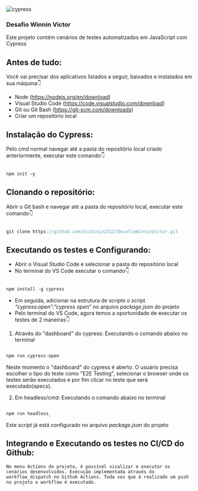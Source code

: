 ![cypress](https://github.com/VicDiniz2312/blogdoAgiVictor/assets/36644010/3d07cf70-8991-467b-89e2-3df0a0948d34)

### Desafio Winnin Victor

Este projeto contém cenários de testes automatizados em JavaScript com Cypress

## Antes de tudo:
Você vai precisar dos aplicativos listados a seguir, baixados e instalados em sua máquina👇
- Node (https://nodejs.org/en/download)
- Visual Studio Code (https://code.visualstudio.com/download)
- Git ou Git Bash (https://git-scm.com/downloads)
- Criar um repositório local

## Instalação do Cypress:
Pelo cmd normal navegar até a pasta do repositório local criado anteriormente, executar este comando👇
```js  

npm init –y 

```

## Clonando o repositório:
Abrir o Git bash e navegar até a pasta do repositório local, executar este comando👇
```js  

git clone https://github.com/VicDiniz2312/DesafioWinninVictor.git

```

## Executando os testes e Configurando:
- Abrir o Visual Studio Code e selecionar a pasta do repositório local
- No terminal do VS Code executar o comando👇
```js  

npm install -g cypress

```
- Em seguida, adicionar na estrutura de _scripts_ o script _“cypress:open”:”cypress open”_ no arquivo _package.json_ do projeto
- Pelo terminal do VS Code, agora temos a oportunidade de executar os testes de 2 maneiras👇
1. Através do "dashboard" do cypress: Executando o comando abaixo no terminal
```js  

npm run cypress:open

```
Neste momento o "dashboard" do cypress é aberto. O usuário precisa escolher o tipo do teste como "E2E Testing", selecionar o browser onde os testes serão executados e por fim clicar no teste que será executado(specs).


2. Em headless/cmd: Executando o comando abaixo no terminal
```js  

npm run headless_

```
Este script já está configurado no arquivo _package.json_ do projeto

## Integrando e Executando os testes no CI/CD do Github:

```
No menu Actions do projeto, é possível visalizar e executar os cenários desenvolvidos. Execução implementada através do workflow_dispatch no Github Actions. Toda vez que é realizado um push no projeto o workflow é executado.




